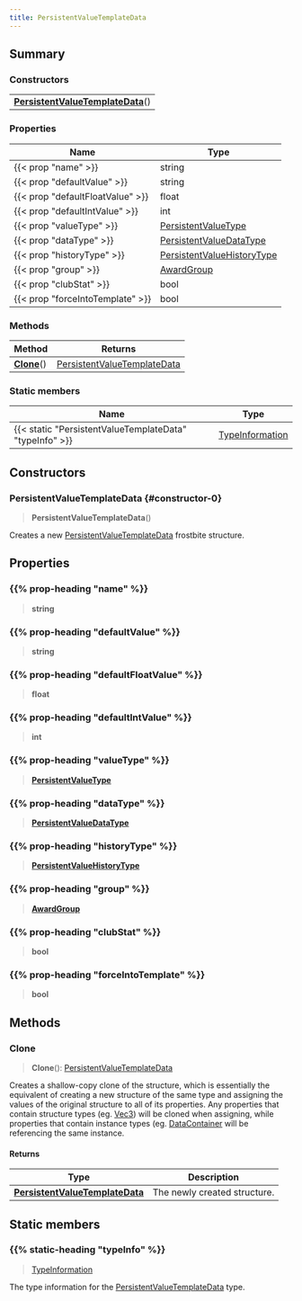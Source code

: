 ```yaml
---
title: PersistentValueTemplateData
---
```



## Summary
### Constructors
| |
| ----------- |
| **[PersistentValueTemplateData](#constructor-0)**() |

### Properties
| Name | Type |
| ---- | ---- |
| {{< prop "name" >}} | string |
| {{< prop "defaultValue" >}} | string |
| {{< prop "defaultFloatValue" >}} | float |
| {{< prop "defaultIntValue" >}} | int |
| {{< prop "valueType" >}} | [PersistentValueType](/vext/ref/fb/persistentvaluetype) |
| {{< prop "dataType" >}} | [PersistentValueDataType](/vext/ref/fb/persistentvaluedatatype) |
| {{< prop "historyType" >}} | [PersistentValueHistoryType](/vext/ref/fb/persistentvaluehistorytype) |
| {{< prop "group" >}} | [AwardGroup](/vext/ref/fb/awardgroup) |
| {{< prop "clubStat" >}} | bool |
| {{< prop "forceIntoTemplate" >}} | bool |

### Methods
| Method | Returns |
| ------ | ---- |
| **[Clone](#clone)**() | [PersistentValueTemplateData](/vext/ref/fb/persistentvaluetemplatedata) |

### Static members
| Name | Type |
| ---- | ---- |
| {{< static "PersistentValueTemplateData" "typeInfo" >}} | [TypeInformation](/vext/ref/shared/class/typeinformation) |

## Constructors
### PersistentValueTemplateData {#constructor-0}
> **PersistentValueTemplateData**()

Creates a new [PersistentValueTemplateData](/vext/ref/fb/persistentvaluetemplatedata) frostbite structure.

## Properties
### {{% prop-heading "name" %}}
> **string**

### {{% prop-heading "defaultValue" %}}
> **string**

### {{% prop-heading "defaultFloatValue" %}}
> **float**

### {{% prop-heading "defaultIntValue" %}}
> **int**

### {{% prop-heading "valueType" %}}
> **[PersistentValueType](/vext/ref/fb/persistentvaluetype)**

### {{% prop-heading "dataType" %}}
> **[PersistentValueDataType](/vext/ref/fb/persistentvaluedatatype)**

### {{% prop-heading "historyType" %}}
> **[PersistentValueHistoryType](/vext/ref/fb/persistentvaluehistorytype)**

### {{% prop-heading "group" %}}
> **[AwardGroup](/vext/ref/fb/awardgroup)**

### {{% prop-heading "clubStat" %}}
> **bool**

### {{% prop-heading "forceIntoTemplate" %}}
> **bool**

## Methods
### Clone
> **Clone**(): [PersistentValueTemplateData](/vext/ref/fb/persistentvaluetemplatedata)

Creates a shallow-copy clone of the structure, which is essentially the equivalent of creating a new structure of the same type and assigning the values of the original structure to all of its properties. Any properties that contain structure types (eg. [Vec3](/vext/ref/shared/class/vec3)) will be cloned when assigning, while properties that contain instance types (eg. [DataContainer](/vext/ref/shared/class/datacontainer) will be referencing the same instance.

#### Returns
| Type | Description |
| ---- | ----------- |
| **[PersistentValueTemplateData](/vext/ref/fb/persistentvaluetemplatedata)** | The newly created structure. |

## Static members
### {{% static-heading "typeInfo" %}}
> [TypeInformation](/vext/ref/shared/class/typeinformation)

The type information for the [PersistentValueTemplateData](/vext/ref/fb/persistentvaluetemplatedata) type.

